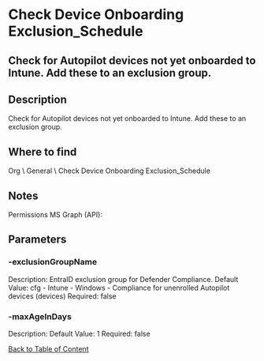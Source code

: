 # Check Device Onboarding Exclusion_Schedule

## Check for Autopilot devices not yet onboarded to Intune. Add these to an exclusion group.

## Description
Check for Autopilot devices not yet onboarded to Intune. Add these to an exclusion group.

## Where to find
Org \ General \ Check Device Onboarding Exclusion_Schedule

## Notes
Permissions
 MS Graph (API):

## Parameters
### -exclusionGroupName
Description: EntraID exclusion group for Defender Compliance.
Default Value: cfg - Intune - Windows - Compliance for unenrolled Autopilot devices (devices)
Required: false

### -maxAgeInDays
Description: 
Default Value: 1
Required: false


[Back to Table of Content](../../../README.md)

